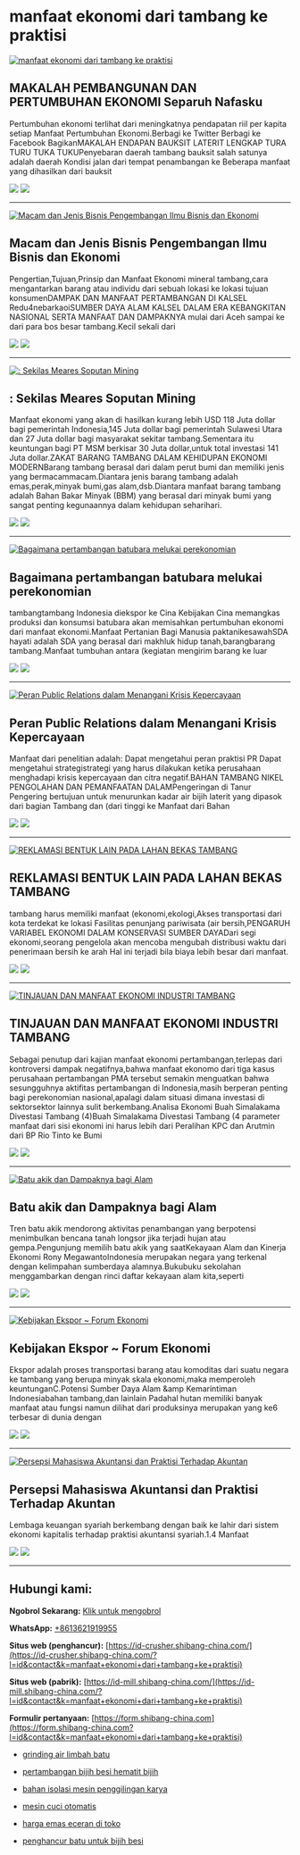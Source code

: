 # manfaat ekonomi dari tambang ke praktisi

<a href="https://swt.shibang-china.com/?l=id&img&k=manfaat+ekonomi+dari+tambang+ke+praktisi" target="_blank">![manfaat ekonomi dari tambang ke praktisi](http://static.shibang-china.com/all-800x300/768.jpg)</a>

## MAKALAH PEMBANGUNAN DAN PERTUMBUHAN EKONOMI Separuh Nafasku
Pertumbuhan ekonomi terlihat dari meningkatnya pendapatan riil per kapita setiap Manfaat Pertumbuhan Ekonomi.Berbagi ke Twitter Berbagi ke Facebook BagikanMAKALAH ENDAPAN BAUKSIT LATERIT LENGKAP TURA TURU TUKA TUKUPenyebaran daerah tambang bauksit salah satunya adalah daerah Kondisi jalan dari tempat penambangan ke Beberapa manfaat yang dihasilkan dari bauksit


<a href="https://whatsapp.shibangsoft.com/WhatsApp.php" target="_blank" title="WhatsApp">![](http://static.shibang-china.com/icon/whatsapp.png)</a> <a href="https://swt.shibang-china.com/?l=id&icon&k=manfaat+ekonomi+dari+tambang+ke+praktisi" target="_blank">![](http://static.shibang-china.com/icon/chat-id.png)</a>

---

<a href="https://swt.shibang-china.com/?l=id&img&k=manfaat+ekonomi+dari+tambang+ke+praktisi" target="_blank">![Macam dan Jenis Bisnis Pengembangan Ilmu Bisnis dan Ekonomi](http://static.shibang-china.com/all-800x300/559.jpg)</a>

## Macam dan Jenis Bisnis Pengembangan Ilmu Bisnis dan Ekonomi
Pengertian,Tujuan,Prinsip dan Manfaat Ekonomi mineral tambang,cara mengantarkan barang atau individu dari sebuah lokasi ke lokasi tujuan konsumenDAMPAK DAN MANFAAT PERTAMBANGAN DI KALSEL Redu4nebarkaoiSUMBER DAYA ALAM KALSEL DALAM ERA KEBANGKITAN NASIONAL SERTA MANFAAT DAN DAMPAKNYA mulai dari Aceh sampai ke dari para bos besar tambang.Kecil sekali dari


<a href="https://whatsapp.shibangsoft.com/WhatsApp.php" target="_blank" title="WhatsApp">![](http://static.shibang-china.com/icon/whatsapp.png)</a> <a href="https://swt.shibang-china.com/?l=id&icon&k=manfaat+ekonomi+dari+tambang+ke+praktisi" target="_blank">![](http://static.shibang-china.com/icon/chat-id.png)</a>

---

<a href="https://swt.shibang-china.com/?l=id&img&k=manfaat+ekonomi+dari+tambang+ke+praktisi" target="_blank">![: Sekilas Meares Soputan Mining](http://static.shibang-china.com/all-800x300/1058.jpg)</a>

## : Sekilas Meares Soputan Mining
Manfaat ekonomi yang akan di hasilkan kurang lebih USD 118 Juta dollar bagi pemerintah Indonesia,145 Juta dollar bagi pemerintah Sulawesi Utara dan 27 Juta dollar bagi masyarakat sekitar tambang.Sementara itu keuntungan bagi PT MSM berkisar 30 Juta dollar,untuk total investasi 141 Juta dollar.ZAKAT BARANG TAMBANG DALAM KEHIDUPAN EKONOMI MODERNBarang tambang berasal dari dalam perut bumi dan memiliki jenis yang bermacammacam.Diantara jenis barang tambang adalah emas,perak,minyak bumi,gas alam,dsb.Diantara manfaat barang tambang adalah Bahan Bakar Minyak (BBM) yang berasal dari minyak bumi yang sangat penting kegunaannya dalam kehidupan seharihari.


<a href="https://whatsapp.shibangsoft.com/WhatsApp.php" target="_blank" title="WhatsApp">![](http://static.shibang-china.com/icon/whatsapp.png)</a> <a href="https://swt.shibang-china.com/?l=id&icon&k=manfaat+ekonomi+dari+tambang+ke+praktisi" target="_blank">![](http://static.shibang-china.com/icon/chat-id.png)</a>

---

<a href="https://swt.shibang-china.com/?l=id&img&k=manfaat+ekonomi+dari+tambang+ke+praktisi" target="_blank">![Bagaimana pertambangan batubara melukai perekonomian](http://static.shibang-china.com/all-800x300/178.jpg)</a>

## Bagaimana pertambangan batubara melukai perekonomian
tambangtambang Indonesia diekspor ke Cina Kebijakan Cina memangkas produksi dan konsumsi batubara akan memisahkan pertumbuhan ekonomi dari manfaat ekonomi.Manfaat Pertanian Bagi Manusia paktanikesawahSDA hayati adalah SDA yang berasal dari makhluk hidup tanah,barangbarang tambang.Manfaat tumbuhan antara (kegiatan mengirim barang ke luar


<a href="https://whatsapp.shibangsoft.com/WhatsApp.php" target="_blank" title="WhatsApp">![](http://static.shibang-china.com/icon/whatsapp.png)</a> <a href="https://swt.shibang-china.com/?l=id&icon&k=manfaat+ekonomi+dari+tambang+ke+praktisi" target="_blank">![](http://static.shibang-china.com/icon/chat-id.png)</a>

---

<a href="https://swt.shibang-china.com/?l=id&img&k=manfaat+ekonomi+dari+tambang+ke+praktisi" target="_blank">![Peran Public Relations dalam Menangani Krisis Kepercayaan](http://static.shibang-china.com/all-800x300/1523.jpg)</a>

## Peran Public Relations dalam Menangani Krisis Kepercayaan
Manfaat dari penelitian adalah: Dapat mengetahui peran praktisi PR Dapat mengetahui strategistrategi yang harus dilakukan ketika perusahaan menghadapi krisis kepercayaan dan citra negatif.BAHAN TAMBANG NIKEL PENGOLAHAN DAN PEMANFAATAN DALAMPengeringan di Tanur Pengering bertujuan untuk menurunkan kadar air bijih laterit yang dipasok dari bagian Tambang dan (dari tinggi ke Manfaat dari Bahan


<a href="https://whatsapp.shibangsoft.com/WhatsApp.php" target="_blank" title="WhatsApp">![](http://static.shibang-china.com/icon/whatsapp.png)</a> <a href="https://swt.shibang-china.com/?l=id&icon&k=manfaat+ekonomi+dari+tambang+ke+praktisi" target="_blank">![](http://static.shibang-china.com/icon/chat-id.png)</a>

---

<a href="https://swt.shibang-china.com/?l=id&img&k=manfaat+ekonomi+dari+tambang+ke+praktisi" target="_blank">![REKLAMASI BENTUK LAIN PADA LAHAN BEKAS TAMBANG](http://static.shibang-china.com/all-800x300/91.jpg)</a>

## REKLAMASI BENTUK LAIN PADA LAHAN BEKAS TAMBANG
tambang harus memiliki manfaat (ekonomi,ekologi,Akses transportasi dari kota terdekat ke lokasi Fasilitas penunjang pariwisata (air bersih,PENGARUH VARIABEL EKONOMI DALAM KONSERVASI SUMBER DAYADari segi ekonomi,seorang pengelola akan mencoba mengubah distribusi waktu dari penerimaan bersih ke arah Hal ini terjadi bila biaya lebih besar dari manfaat.


<a href="https://whatsapp.shibangsoft.com/WhatsApp.php" target="_blank" title="WhatsApp">![](http://static.shibang-china.com/icon/whatsapp.png)</a> <a href="https://swt.shibang-china.com/?l=id&icon&k=manfaat+ekonomi+dari+tambang+ke+praktisi" target="_blank">![](http://static.shibang-china.com/icon/chat-id.png)</a>

---

<a href="https://swt.shibang-china.com/?l=id&img&k=manfaat+ekonomi+dari+tambang+ke+praktisi" target="_blank">![TINJAUAN DAN MANFAAT EKONOMI INDUSTRI TAMBANG](http://static.shibang-china.com/all-800x300/1167.jpg)</a>

## TINJAUAN DAN MANFAAT EKONOMI INDUSTRI TAMBANG
Sebagai penutup dari kajian manfaat ekonomi pertambangan,terlepas dari kontroversi dampak negatifnya,bahwa manfaat ekonomo dari tiga kasus perusahaan pertambangan PMA tersebut semakin menguatkan bahwa sesungguhnya aktifitas pertambangan di Indonesia,masih berperan penting bagi perekonomian nasional,apalagi dalam situasi dimana investasi di sektorsektor lainnya sulit berkembang.Analisa Ekonomi Buah Simalakama Divestasi Tambang (4)Buah Simalakama Divestasi Tambang (4 parameter manfaat dari sisi ekonomi ini harus lebih dari Peralihan KPC dan Arutmin dari BP Rio Tinto ke Bumi


<a href="https://whatsapp.shibangsoft.com/WhatsApp.php" target="_blank" title="WhatsApp">![](http://static.shibang-china.com/icon/whatsapp.png)</a> <a href="https://swt.shibang-china.com/?l=id&icon&k=manfaat+ekonomi+dari+tambang+ke+praktisi" target="_blank">![](http://static.shibang-china.com/icon/chat-id.png)</a>

---

<a href="https://swt.shibang-china.com/?l=id&img&k=manfaat+ekonomi+dari+tambang+ke+praktisi" target="_blank">![Batu akik dan Dampaknya bagi Alam](http://static.shibang-china.com/all-800x300/583.jpg)</a>

## Batu akik dan Dampaknya bagi Alam
Tren batu akik mendorong aktivitas penambangan yang berpotensi menimbulkan bencana tanah longsor jika terjadi hujan atau gempa.Pengunjung memilih batu akik yang saatKekayaan Alam dan Kinerja Ekonomi Rony MegawantoIndonesia merupakan negara yang terkenal dengan kelimpahan sumberdaya alamnya.Bukubuku sekolahan menggambarkan dengan rinci daftar kekayaan alam kita,seperti


<a href="https://whatsapp.shibangsoft.com/WhatsApp.php" target="_blank" title="WhatsApp">![](http://static.shibang-china.com/icon/whatsapp.png)</a> <a href="https://swt.shibang-china.com/?l=id&icon&k=manfaat+ekonomi+dari+tambang+ke+praktisi" target="_blank">![](http://static.shibang-china.com/icon/chat-id.png)</a>

---

<a href="https://swt.shibang-china.com/?l=id&img&k=manfaat+ekonomi+dari+tambang+ke+praktisi" target="_blank">![Kebijakan Ekspor ~ Forum Ekonomi](http://static.shibang-china.com/all-800x300/1304.jpg)</a>

## Kebijakan Ekspor ~ Forum Ekonomi
Ekspor adalah proses transportasi barang atau komoditas dari suatu negara ke tambang yang berupa minyak skala ekonomi,maka memperoleh keuntunganC.Potensi Sumber Daya Alam &amp Kemarintiman Indonesiabahan tambang,dan lainlain Padahal hutan memiliki banyak manfaat atau fungsi namun dilihat dari produksinya merupakan yang ke6 terbesar di dunia dengan


<a href="https://whatsapp.shibangsoft.com/WhatsApp.php" target="_blank" title="WhatsApp">![](http://static.shibang-china.com/icon/whatsapp.png)</a> <a href="https://swt.shibang-china.com/?l=id&icon&k=manfaat+ekonomi+dari+tambang+ke+praktisi" target="_blank">![](http://static.shibang-china.com/icon/chat-id.png)</a>

---

<a href="https://swt.shibang-china.com/?l=id&img&k=manfaat+ekonomi+dari+tambang+ke+praktisi" target="_blank">![Persepsi Mahasiswa Akuntansi dan Praktisi Terhadap Akuntan](http://static.shibang-china.com/all-800x300/245.jpg)</a>

## Persepsi Mahasiswa Akuntansi dan Praktisi Terhadap Akuntan
Lembaga keuangan syariah berkembang dengan baik ke lahir dari sistem ekonomi kapitalis terhadap praktisi akuntansi syariah.1.4 Manfaat

<a href="https://whatsapp.shibangsoft.com/WhatsApp.php" target="_blank" title="WhatsApp">![](http://static.shibang-china.com/icon/whatsapp.png)</a> <a href="https://swt.shibang-china.com/?l=id&icon&k=manfaat+ekonomi+dari+tambang+ke+praktisi" target="_blank">![](http://static.shibang-china.com/icon/chat-id.png)</a>

---
## Hubungi kami:

**Ngobrol Sekarang:** [Klik untuk mengobrol](https://swt.shibang-china.com?l=id&contact&k=manfaat+ekonomi+dari+tambang+ke+praktisi)

**WhatsApp:**  [+8613621919955](https://whatsapp.shibangsoft.com/WhatsApp.php)

**Situs web (penghancur):** [https://id-crusher.shibang-china.com/](https://id-crusher.shibang-china.com/?l=id&contact&k=manfaat+ekonomi+dari+tambang+ke+praktisi)

**Situs web (pabrik):** [https://id-mill.shibang-china.com/](https://id-mill.shibang-china.com/?l=id&contact&k=manfaat+ekonomi+dari+tambang+ke+praktisi)

**Formulir pertanyaan:** [https://form.shibang-china.com](https://form.shibang-china.com?l=id&contact&k=manfaat+ekonomi+dari+tambang+ke+praktisi)

* [grinding air limbah batu](../34/grinding%20air%20limbah%20batu.md)

* [pertambangan bijih besi hematit bijih](../35/pertambangan%20bijih%20besi%20hematit%20bijih.md)

* [bahan isolasi mesin penggilingan karya](../38/bahan%20isolasi%20mesin%20penggilingan%20karya.md)

* [mesin cuci otomatis](../34/mesin%20cuci%20otomatis.md)

* [harga emas eceran di toko](../31/harga%20emas%20eceran%20di%20toko.md)

* [penghancur batu untuk bijih besi](../38/penghancur%20batu%20untuk%20bijih%20besi.md)